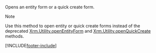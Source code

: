 Opens an entity form or a quick create form.

> [!Note]
> Use this method to open entity or quick create forms instead of the deprecated [Xrm.Utility.openEntityForm](/previous-versions/dynamicscrm-2016/developers-guide/jj602956(v=crm.8)#openentityform) and [Xrm.Utility.openQuickCreate](/previous-versions/dynamicscrm-2016/developers-guide/jj602956(v=crm.8)#openquickcreate) methods.

[!INCLUDE[footer-include](../../../../../../includes/footer-banner.md)]